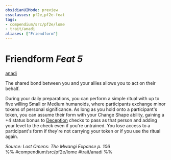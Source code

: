 ```yaml
---
obsidianUIMode: preview
cssclasses: pf2e,pf2e-feat
tags:
- compendium/src/pf2e/lome
- trait/anadi
aliases: ["Friendform"]
---
```

# Friendform  *Feat 5*  
[anadi](rules/traits/anadi-lome.md "Anadi Ancestry & Heritage Trait")  


The shared bond between you and your allies allows you to act on their behalf.

During your daily preparations, you can perform a simple ritual with up to five willing Small or Medium humanoids, where participants exchange minor tokens of personal significance. As long as you hold onto a participant's token, you can assume their form with your Change Shape ability, gaining a +4 status bonus to [Deception](compendium/skills.md#Deception) checks to pass as that person and adding your level to the check even if you're untrained. You lose access to a participant's form if they're not carrying your token or if you use the ritual again.

*Source: Lost Omens: The Mwangi Expanse p. 106*  
%% #compendium/src/pf2e/lome #trait/anadi %%